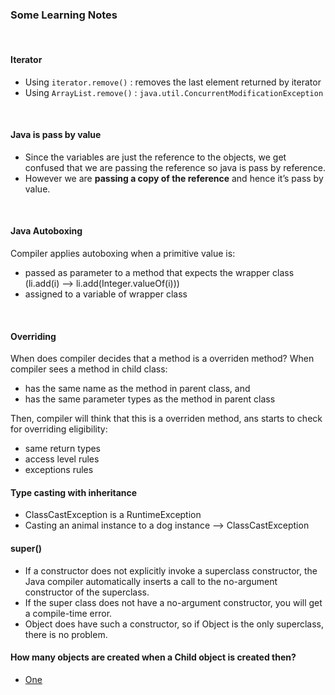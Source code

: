 ### Some Learning Notes ###

&nbsp;

#### Iterator ####
* Using `iterator.remove()` : removes the last element returned by iterator
* Using `ArrayList.remove()` : `java.util.ConcurrentModificationException`

&nbsp;

#### Java is pass by value ####
* Since the variables are just the reference to the objects, we get confused that we are passing the reference so java is pass by reference. 
* However we are **passing a copy of the reference** and hence it’s pass by value.

&nbsp;

#### Java Autoboxing ####
Compiler applies autoboxing when a primitive value is: 
* passed as parameter to a method that expects the wrapper class (li.add(i) --> li.add(Integer.valueOf(i)))
* assigned to a variable of wrapper class

&nbsp;

#### Overriding ####
When does compiler decides that a method is a overriden method? 
When compiler sees a method in child class: 
* has the same name as the method in parent class, and 
* has the same parameter types as the method in parent class
&nbsp;

Then, compiler will think that this is a overriden method, ans starts to check for overriding eligibility: 
* same return types
* access level rules
* exceptions rules
&nbsp;

#### Type casting with inheritance ####
* ClassCastException is a RuntimeException
* Casting an animal instance to a dog instance --> ClassCastException
&nbsp;

#### super() ####
* If a constructor does not explicitly invoke a superclass constructor, the Java compiler automatically inserts a call to the no-argument constructor of the superclass. 
* If the super class does not have a no-argument constructor, you will get a compile-time error. 
* Object does have such a constructor, so if Object is the only superclass, there is no problem.

#### How many objects are created when a Child object is created then? ####
* [One](https://stackoverflow.com/questions/16498211/does-creating-an-instance-of-a-child-class-automatically-create-its-super-class)

&nbsp;

